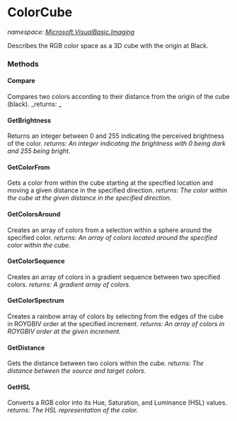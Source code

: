 ﻿
# ColorCube
_namespace: [Microsoft.VisualBasic.Imaging](N-Microsoft.VisualBasic.Imaging.md)_

Describes the RGB color space as a 3D cube with the origin at Black.

### Methods

#### Compare
Compares two colors according to their distance from the origin of the cube (black).
_returns: _
#### GetBrightness
Returns an integer between 0 and 255 indicating the perceived brightness of the color.
_returns: An integer indicating the brightness with 0 being dark and 255 being bright._
#### GetColorFrom
Gets a color from within the cube starting at the specified location and moving a given distance in the specified direction.
_returns: The color within the cube at the given distance in the specified direction._
#### GetColorsAround
Creates an array of colors from a selection within a sphere around the specified color.
_returns: An array of colors located around the specified color within the cube._
#### GetColorSequence
Creates an array of colors in a gradient sequence between two specified colors.
_returns: A gradient array of colors._
#### GetColorSpectrum
Creates a rainbow array of colors by selecting from the edges of the cube in ROYGBIV order at the specified increment.
_returns: An array of colors in ROYGBIV order at the given increment._
#### GetDistance
Gets the distance between two colors within the cube.
_returns: The distance between the source and target colors._
#### GetHSL
Converts a RGB color into its Hue, Saturation, and Luminance (HSL) values.
_returns: The HSL representation of the color._



